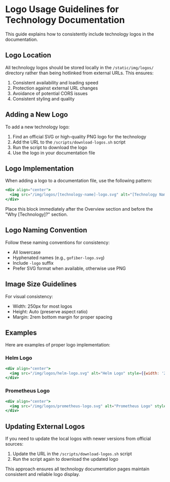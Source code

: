 # Logo Usage Guidelines for Technology Documentation

This guide explains how to consistently include technology logos in the documentation.

## Logo Location

All technology logos should be stored locally in the `/static/img/logos/` directory rather than being hotlinked from external URLs. This ensures:

1. Consistent availability and loading speed
2. Protection against external URL changes
3. Avoidance of potential CORS issues
4. Consistent styling and quality

## Adding a New Logo

To add a new technology logo:

1. Find an official SVG or high-quality PNG logo for the technology
2. Add the URL to the `/scripts/download-logos.sh` script
3. Run the script to download the logo
4. Use the logo in your documentation file

## Logo Implementation

When adding a logo to a documentation file, use the following pattern:

```jsx
<div align="center">
  <img src="/img/logos/[technology-name]-logo.svg" alt="[Technology Name] Logo" style={{width: '250px', marginBottom: '2rem'}} />
</div>
```

Place this block immediately after the Overview section and before the "Why [Technology]?" section.

## Logo Naming Convention

Follow these naming conventions for consistency:

- All lowercase
- Hyphenated names (e.g., `gofiber-logo.svg`)
- Include `-logo` suffix
- Prefer SVG format when available, otherwise use PNG

## Image Size Guidelines

For visual consistency:

- Width: 250px for most logos
- Height: Auto (preserve aspect ratio)
- Margin: 2rem bottom margin for proper spacing

## Examples

Here are examples of proper logo implementation:

### Helm Logo

```jsx
<div align="center">
  <img src="/img/logos/helm-logo.svg" alt="Helm Logo" style={{width: '250px', marginBottom: '2rem'}} />
</div>
```

### Prometheus Logo

```jsx
<div align="center">
  <img src="/img/logos/prometheus-logo.svg" alt="Prometheus Logo" style={{width: '250px', marginBottom: '2rem'}} />
</div>
```

## Updating External Logos

If you need to update the local logos with newer versions from official sources:

1. Update the URL in the `/scripts/download-logos.sh` script
2. Run the script again to download the updated logo

This approach ensures all technology documentation pages maintain consistent and reliable logo display.
